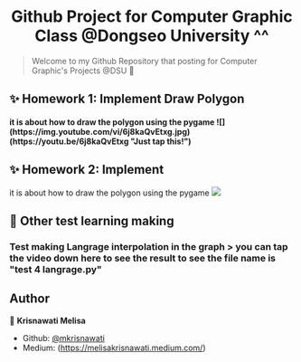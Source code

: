 <h1 align="center">Github Project for Computer Graphic Class @Dongseo University ^^</h1>

> Welcome to my Github Repository that posting for Computer Graphic's Projects @DSU 👋

## ✨ Homework 1: Implement Draw Polygon
<h4 align="left"> it is about how to draw the polygon using the pygame
![](https://img.youtube.com/vi/6j8kaQvEtxg.jpg)(https://youtu.be/6j8kaQvEtxg "Just tap this!")

## ✨ Homework 2: Implement 
it is about how to draw the polygon using the pygame
[![](https://img.youtube.com/vi/6j8kaQvEtxg.jpg)](https://youtu.be/6j8kaQvEtxg "Just tap this!")

## 📝 Other test learning making
<h3 align="left"> Test making Langrage interpolation in the graph
> you can tap the video down here to see the result 
  to see the file name is "test 4 langrage.py"

## Author
👤 **Krisnawati Melisa**
- Github: [@mkrisnawati](https://github.com/mkrisnawati)
- Medium: (https://melisakrisnawati.medium.com/)
